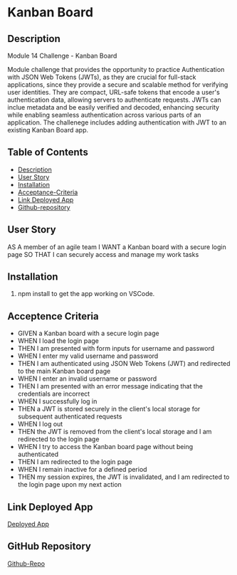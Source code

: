 # Kanban Board

## Description

Module 14 Challenge - Kanban Board

Module challenge that provides the opportunity to practice Authentication with JSON Web Tokens (JWTs), as they are crucial for full-stack applications, since they provide a secure and scalable method for verifying user identities. They are compact, URL-safe tokens that encode a user's authentication data, allowing servers to authenticate requests. JWTs can inclue metadata and be easily verified and decoded, enhancing security while enabling seamless authentication across various parts of an application. The challenege includes adding authentication with JWT to an existing Kanban Board app. 

## Table of Contents

- [Description](#description)
- [User Story](#user-story)
- [Installation](#installation)
- [Acceptance-Criteria](#acceptence-criteria)
- [Link Deployed App](#link-deployed-app)
- [Github-repository](#github-repository)


## User Story

AS A member of an agile team
I WANT a Kanban board with a secure login page
SO THAT I can securely access and manage my work tasks



## Installation

1) npm install to get the app working on VSCode. 

## Acceptence Criteria

- GIVEN a Kanban board with a secure login page
- WHEN I load the login page
- THEN I am presented with form inputs for username and password
- WHEN I enter my valid username and password
- THEN I am authenticated using JSON Web Tokens (JWT) and redirected to the main Kanban board page
- WHEN I enter an invalid username or password
- THEN I am presented with an error message indicating that the credentials are incorrect
- WHEN I successfully log in
- THEN a JWT is stored securely in the client's local storage for subsequent authenticated requests
- WHEN I log out
- THEN the JWT is removed from the client's local storage and I am redirected to the login page
- WHEN I try to access the Kanban board page without being authenticated
- THEN I am redirected to the login page
- WHEN I remain inactive for a defined period
- THEN my session expires, the JWT is invalidated, and I am redirected to the login page upon my next action

## Link Deployed App
[Deployed App]()

## GitHub Repository
[Github-Repo](https://github.com/JossieHaven/kanban-board-mc14)